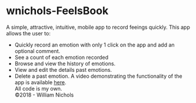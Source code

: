 # wnichols-FeelsBook
A simple, attractive, intuitive, mobile app to record feeings quickly. This app allows the user to:
   * Quickly record an emotion with only 1 click on the app and add an optional comment.
   * See a count of each emotion recorded
   * Browse and view the history of emotions.
   * View and edit the details past emotions.
   * Delete a past emotion.
A video demonstrating the functionality of the app is available [here](https://youtu.be/TsQJ8-GRrcs).  
All code is my own.  
©2018 - William Nichols  
